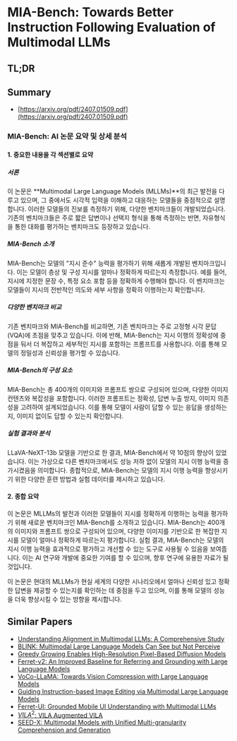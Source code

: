 # MIA-Bench: Towards Better Instruction Following Evaluation of Multimodal LLMs
## TL;DR
## Summary
- [https://arxiv.org/pdf/2407.01509.pdf](https://arxiv.org/pdf/2407.01509.pdf)

### MIA-Bench: AI 논문 요약 및 상세 분석

#### 1. 중요한 내용을 각 섹션별로 요약

##### 서론

이 논문은 **Multimodal Large Language Models (MLLMs)**의 최근 발전을 다루고 있으며, 그 중에서도 시각적 입력을 이해하고 대응하는 모델들을 중점적으로 설명합니다. 이러한 모델들의 진보를 측정하기 위해, 다양한 벤치마크들이 개발되었습니다. 기존의 벤치마크들은 주로 짧은 답변이나 선택지 형식을 통해 측정하는 반면, 자유형식을 통한 대화를 평가하는 벤치마크도 등장하고 있습니다.

##### MIA-Bench 소개

MIA-Bench는 모델의 "지시 준수" 능력을 평가하기 위해 새롭게 개발된 벤치마크입니다. 이는 모델이 층상 및 구성 지시를 얼마나 정확하게 따르는지 측정합니다. 예를 들어, 지시에 지정한 문장 수, 특정 요소 포함 등을 정확하게 수행해야 합니다. 이 벤치마크는 모델들이 지시의 전반적인 의도와 세부 사항을 정확히 이행하는지 확인합니다.

##### 다양한 벤치마크 비교

기존 벤치마크와 MIA-Bench를 비교하면, 기존 벤치마크는 주로 고정형 시각 문답(VQA)에 초점을 맞추고 있습니다. 이에 반해, MIA-Bench는 지시 이행의 정확성에 중점을 둬서 더 복잡하고 세부적인 지시를 포함하는 프롬프트를 사용합니다. 이를 통해 모델의 정밀성과 신뢰성을 평가할 수 있습니다.

##### MIA-Bench의 구성 요소

MIA-Bench는 총 400개의 이미지와 프롬프트 쌍으로 구성되어 있으며, 다양한 이미지 컨텐츠와 복잡성을 포함합니다. 이러한 프롬프트는 정확성, 답변 누출 방지, 이미지 의존성을 고려하여 설계되었습니다. 이를 통해 모델이 사람이 답할 수 있는 응답을 생성하는지, 이미지 없이도 답할 수 있는지 확인합니다.

##### 실험 결과와 분석

LLaVA-NeXT-13b 모델을 기반으로 한 결과, MIA-Bench에서 약 10점의 향상이 있었습니다. 이는 가상으로 다른 벤치마크에서도 성능 저하 없이 모델의 지시 이행 능력을 증가시켰음을 의미합니다. 종합적으로, MIA-Bench는 모델의 지시 이행 능력을 향상시키기 위한 다양한 훈련 방법과 실험 데이터를 제시하고 있습니다.

#### 2. 종합 요약

이 논문은 MLLMs의 발전과 이러한 모델들이 지시를 정확하게 이행하는 능력을 평가하기 위해 새로운 벤치마크인 MIA-Bench를 소개하고 있습니다. MIA-Bench는 400개의 이미지와 프롬프트 쌍으로 구성되어 있으며, 다양한 이미지를 기반으로 한 복잡한 지시를 모델이 얼마나 정확하게 따르는지 평가합니다. 실험 결과, MIA-Bench는 모델의 지시 이행 능력을 효과적으로 평가하고 개선할 수 있는 도구로 사용될 수 있음을 보여줍니다. 이는 AI 연구와 개발에 중요한 기여를 할 수 있으며, 향후 연구에 유용한 자료가 될 것입니다.

이 논문은 현대의 MLLMs가 현실 세계의 다양한 시나리오에서 얼마나 신뢰성 있고 정확한 답변을 제공할 수 있는지를 확인하는 데 중점을 두고 있으며, 이를 통해 모델의 성능을 더욱 향상시킬 수 있는 방향을 제시합니다.

## Similar Papers
- [Understanding Alignment in Multimodal LLMs: A Comprehensive Study](2407.02477.md)
- [BLINK: Multimodal Large Language Models Can See but Not Perceive](2404.12390.md)
- [Greedy Growing Enables High-Resolution Pixel-Based Diffusion Models](2405.16759.md)
- [Ferret-v2: An Improved Baseline for Referring and Grounding with Large Language Models](2404.07973.md)
- [VoCo-LLaMA: Towards Vision Compression with Large Language Models](2406.12275.md)
- [Guiding Instruction-based Image Editing via Multimodal Large Language Models](2309.17102.md)
- [Ferret-UI: Grounded Mobile UI Understanding with Multimodal LLMs](2404.05719.md)
- [$VILA^2$: VILA Augmented VILA](2407.17453.md)
- [SEED-X: Multimodal Models with Unified Multi-granularity Comprehension and Generation](2404.14396.md)
